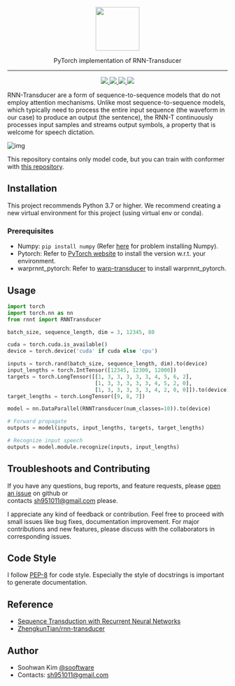 <p  align="center"><img src="https://user-images.githubusercontent.com/42150335/106396946-5ae33b00-644e-11eb-9c00-b7f9127b4479.png" height=100>
  
<p  align="center">PyTorch implementation of RNN-Transducer

***

<p  align="center"> 
     <a href="https://github.com/sooftware/jasper/blob/main/LICENSE">
          <img src="http://img.shields.io/badge/license-Apache--2.0-informational"> 
     </a>
     <a href="https://github.com/pytorch/pytorch">
          <img src="http://img.shields.io/badge/framework-PyTorch-informational"> 
     </a>
     <a href="https://www.python.org/dev/peps/pep-0008/">
          <img src="http://img.shields.io/badge/codestyle-PEP--8-informational"> 
     </a>
     <a href="https://github.com/sooftware/conformer">
          <img src="http://img.shields.io/badge/build-passing-success"> 
     </a>
    
  RNN-Transducer are a form of sequence-to-sequence models that do not employ attention mechanisms. Unlike most sequence-to-sequence models, which typically need to process the entire input sequence (the waveform in our case) to produce an output (the sentence), the RNN-T continuously processes input samples and streams output symbols, a property that is welcome for speech dictation.    
    
![img](https://www.researchgate.net/publication/335044103/figure/fig3/AS:789632253952000@1565274408664/Recurrent-neural-network-RNN-transducer-structure-38.png)
  
This repository contains only model code, but you can train with conformer with [this repository](https://github.com/sooftware/kospeech).
   
## Installation
This project recommends Python 3.7 or higher.
We recommend creating a new virtual environment for this project (using virtual env or conda).
  
### Prerequisites
* Numpy: `pip install numpy` (Refer [here](https://github.com/numpy/numpy) for problem installing Numpy).
* Pytorch: Refer to [PyTorch website](http://pytorch.org/) to install the version w.r.t. your environment.  
* warprnnt_pytorch: Refer to [warp-transducer](https://github.com/HawkAaron/warp-transducer) to install warprnnt_pytorch.
  
## Usage

```python
import torch
import torch.nn as nn
from rnnt import RNNTransducer

batch_size, sequence_length, dim = 3, 12345, 80

cuda = torch.cuda.is_available()  
device = torch.device('cuda' if cuda else 'cpu')

inputs = torch.rand(batch_size, sequence_length, dim).to(device)
input_lengths = torch.IntTensor([12345, 12300, 12000])
targets = torch.LongTensor([[1, 3, 3, 3, 3, 3, 4, 5, 6, 2],
                            [1, 3, 3, 3, 3, 3, 4, 5, 2, 0],
                            [1, 3, 3, 3, 3, 3, 4, 2, 0, 0]]).to(device)
target_lengths = torch.LongTensor([9, 8, 7])

model = nn.DataParallel(RNNTransducer(num_classes=10)).to(device)

# Forward propagate
outputs = model(inputs, input_lengths, targets, target_lengths)

# Recognize input speech
outputs = model.module.recognize(inputs, input_lengths)
```
  
## Troubleshoots and Contributing
If you have any questions, bug reports, and feature requests, please [open an issue](https://github.com/sooftware/RNN-Transducer/issues) on github or   
contacts sh951011@gmail.com please.
  
I appreciate any kind of feedback or contribution.  Feel free to proceed with small issues like bug fixes, documentation improvement.  For major contributions and new features, please discuss with the collaborators in corresponding issues.  
  
## Code Style
I follow [PEP-8](https://www.python.org/dev/peps/pep-0008/) for code style. Especially the style of docstrings is important to generate documentation.  
  
## Reference
- [Sequence Transduction with Recurrent Neural Networks](https://arxiv.org/abs/1211.3711)
- [ZhengkunTian/rnn-transducer](https://github.com/ZhengkunTian/rnn-transducer)
  
## Author
  
* Soohwan Kim [@sooftware](https://github.com/sooftware)
* Contacts: sh951011@gmail.com
